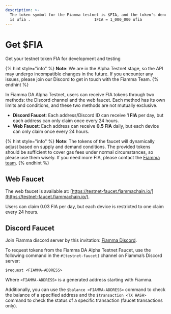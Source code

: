 ```yaml
---
description: >-
  The token symbol for the Fiamma testnet is $FIA, and the token's denom value
  is ufia .                            1FIA = 1_000_000 ufia
---
```


# Get $FIA

Get your testnet token FIA for development and testing

{% hint style="info" %}
**Note**: We are in the Alpha Testnet stage, so the API may undergo incompatible changes in the future. If you encounter any issues, please join our Discord to get in touch with the Fiamma Team.
{% endhint %}

In Fiamma DA Alpha Testnet, users can receive FIA tokens through two methods: the Discord channel and the web faucet. Each method has its own limits and conditions, and these two methods are not mutually exclusive.

* **Discord Faucet**: Each address/Discord ID can receive **1 FIA** per day, but each address can only claim once every 24 hours.
* **Web Faucet**: Each address can receive **0.5 FIA** daily, but each device can only claim once every 24 hours.

{% hint style="info" %}
**Note**: The tokens of the faucet will dynamically adjust based on supply and demand conditions. The provided tokens should be sufficient to cover gas fees under normal circumstances, so please use them wisely. If you need more FIA, please contact the [Fiamma team](https://app.gitbook.com/u/6g4AtPl7qkgj2hKuTiFRQ7DXCXD2).
{% endhint %}

## Web Faucet

The web faucet is available at: [https://testnet-faucet.fiammachain.io/](https://testnet-faucet.fiammachain.io/).

Users can claim 0.03 FIA per day, but each device is restricted to one claim every 24 hours.

## Discord Faucet

Join Fiamma discord server by this invitation: [Fiamma Discord](https://discord.com/invite/jTXWxKmG).

To request tokens from the Fiamma DA Alpha Testnet Faucet, use the following command in the `#[testnet-faucet]` channel on Fiamma’s Discord server:

```
$request <FIAMMA-ADDRESS>
```

Where `<FIAMMA-ADDRESS>` is a generated address starting with Fiamma.

Additionally, you can use the `$balance <FIAMMA-ADDRESS>` command to check the balance of a specified address and the `$transaction <TX HASH>` command to check the status of a specific transaction (faucet transactions only).
